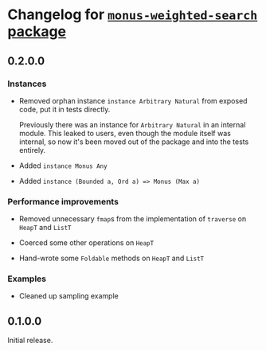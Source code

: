 # Changelog for [`monus-weighted-search` package](https://github.com/oisdk/monus-weighted-search)

## 0.2.0.0

### Instances

   * Removed orphan instance `instance Arbitrary Natural` from exposed code, put
     it in tests directly.
     
     Previously there was an instance for `Arbitrary Natural` in an internal
     module.
     This leaked to users, even though the module itself was internal, so now
     it's been moved out of the package and into the tests entirely.
   
   * Added `instance Monus Any`
   
   * Added `instance (Bounded a, Ord a) => Monus (Max a)`

### Performance improvements

   * Removed unnecessary `fmap`s from the implementation of `traverse` on
     `HeapT` and `ListT`
   
   * Coerced some other operations on `HeapT`
   
   * Hand-wrote some `Foldable` methods on `HeapT` and `ListT`
   
### Examples

   * Cleaned up sampling example

## 0.1.0.0

Initial release.
